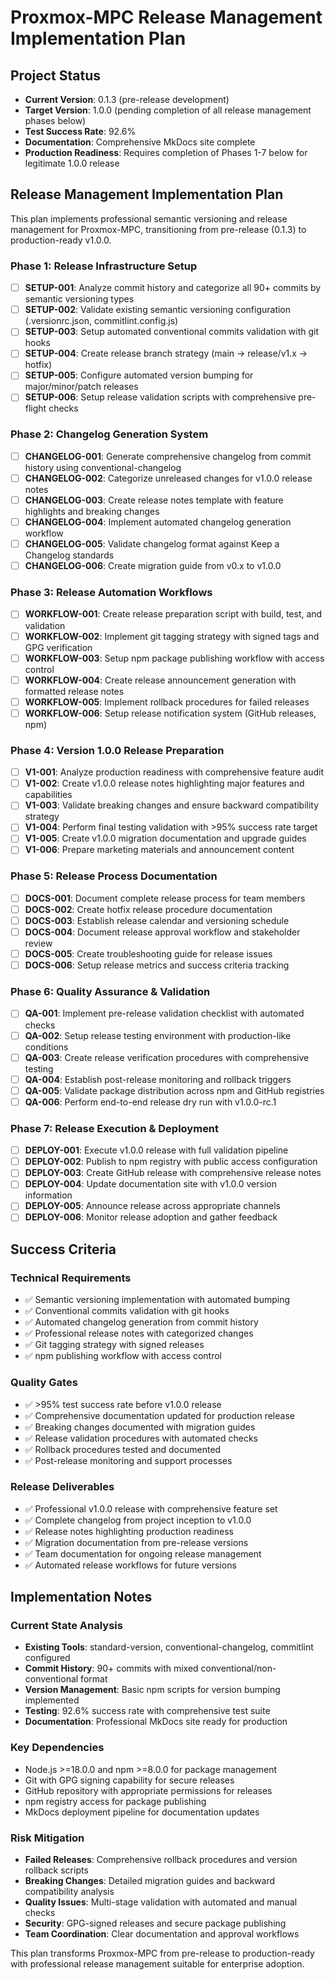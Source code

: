 # Proxmox-MPC Release Management Implementation Plan

## Project Status
- **Current Version**: 0.1.3 (pre-release development)
- **Target Version**: 1.0.0 (pending completion of all release management phases below)
- **Test Success Rate**: 92.6%
- **Documentation**: Comprehensive MkDocs site complete
- **Production Readiness**: Requires completion of Phases 1-7 below for legitimate 1.0.0 release

## Release Management Implementation Plan

This plan implements professional semantic versioning and release management for Proxmox-MPC, transitioning from pre-release (0.1.3) to production-ready v1.0.0.

### Phase 1: Release Infrastructure Setup
- [ ] **SETUP-001**: Analyze commit history and categorize all 90+ commits by semantic versioning types
- [ ] **SETUP-002**: Validate existing semantic versioning configuration (.versionrc.json, commitlint.config.js)
- [ ] **SETUP-003**: Setup automated conventional commits validation with git hooks
- [ ] **SETUP-004**: Create release branch strategy (main → release/v1.x → hotfix)
- [ ] **SETUP-005**: Configure automated version bumping for major/minor/patch releases
- [ ] **SETUP-006**: Setup release validation scripts with comprehensive pre-flight checks

### Phase 2: Changelog Generation System
- [ ] **CHANGELOG-001**: Generate comprehensive changelog from commit history using conventional-changelog
- [ ] **CHANGELOG-002**: Categorize unreleased changes for v1.0.0 release notes
- [ ] **CHANGELOG-003**: Create release notes template with feature highlights and breaking changes
- [ ] **CHANGELOG-004**: Implement automated changelog generation workflow
- [ ] **CHANGELOG-005**: Validate changelog format against Keep a Changelog standards
- [ ] **CHANGELOG-006**: Create migration guide from v0.x to v1.0.0

### Phase 3: Release Automation Workflows
- [ ] **WORKFLOW-001**: Create release preparation script with build, test, and validation
- [ ] **WORKFLOW-002**: Implement git tagging strategy with signed tags and GPG verification
- [ ] **WORKFLOW-003**: Setup npm package publishing workflow with access control
- [ ] **WORKFLOW-004**: Create release announcement generation with formatted release notes
- [ ] **WORKFLOW-005**: Implement rollback procedures for failed releases
- [ ] **WORKFLOW-006**: Setup release notification system (GitHub releases, npm)

### Phase 4: Version 1.0.0 Release Preparation
- [ ] **V1-001**: Analyze production readiness with comprehensive feature audit
- [ ] **V1-002**: Create v1.0.0 release notes highlighting major features and capabilities
- [ ] **V1-003**: Validate breaking changes and ensure backward compatibility strategy
- [ ] **V1-004**: Perform final testing validation with >95% success rate target
- [ ] **V1-005**: Create v1.0.0 migration documentation and upgrade guides
- [ ] **V1-006**: Prepare marketing materials and announcement content

### Phase 5: Release Process Documentation
- [ ] **DOCS-001**: Document complete release process for team members
- [ ] **DOCS-002**: Create hotfix release procedure documentation
- [ ] **DOCS-003**: Establish release calendar and versioning schedule
- [ ] **DOCS-004**: Document release approval workflow and stakeholder review
- [ ] **DOCS-005**: Create troubleshooting guide for release issues
- [ ] **DOCS-006**: Setup release metrics and success criteria tracking

### Phase 6: Quality Assurance & Validation
- [ ] **QA-001**: Implement pre-release validation checklist with automated checks
- [ ] **QA-002**: Setup release testing environment with production-like conditions
- [ ] **QA-003**: Create release verification procedures with comprehensive testing
- [ ] **QA-004**: Establish post-release monitoring and rollback triggers
- [ ] **QA-005**: Validate package distribution across npm and GitHub registries
- [ ] **QA-006**: Perform end-to-end release dry run with v1.0.0-rc.1

### Phase 7: Release Execution & Deployment
- [ ] **DEPLOY-001**: Execute v1.0.0 release with full validation pipeline
- [ ] **DEPLOY-002**: Publish to npm registry with public access configuration
- [ ] **DEPLOY-003**: Create GitHub release with comprehensive release notes
- [ ] **DEPLOY-004**: Update documentation site with v1.0.0 version information
- [ ] **DEPLOY-005**: Announce release across appropriate channels
- [ ] **DEPLOY-006**: Monitor release adoption and gather feedback

## Success Criteria

### Technical Requirements
- ✅ Semantic versioning implementation with automated bumping
- ✅ Conventional commits validation with git hooks
- ✅ Automated changelog generation from commit history
- ✅ Professional release notes with categorized changes
- ✅ Git tagging strategy with signed releases
- ✅ npm publishing workflow with access control

### Quality Gates
- ✅ >95% test success rate before v1.0.0 release
- ✅ Comprehensive documentation updated for production release
- ✅ Breaking changes documented with migration guides
- ✅ Release validation procedures with automated checks
- ✅ Rollback procedures tested and documented
- ✅ Post-release monitoring and support processes

### Release Deliverables
- ✅ Professional v1.0.0 release with comprehensive feature set
- ✅ Complete changelog from project inception to v1.0.0
- ✅ Release notes highlighting production readiness
- ✅ Migration documentation from pre-release versions
- ✅ Team documentation for ongoing release management
- ✅ Automated release workflows for future versions

## Implementation Notes

### Current State Analysis
- **Existing Tools**: standard-version, conventional-changelog, commitlint configured
- **Commit History**: 90+ commits with mixed conventional/non-conventional format
- **Version Management**: Basic npm scripts for version bumping implemented
- **Testing**: 92.6% success rate with comprehensive test suite
- **Documentation**: Professional MkDocs site ready for production

### Key Dependencies
- Node.js >=18.0.0 and npm >=8.0.0 for package management
- Git with GPG signing capability for secure releases
- GitHub repository with appropriate permissions for releases
- npm registry access for package publishing
- MkDocs deployment pipeline for documentation updates

### Risk Mitigation
- **Failed Releases**: Comprehensive rollback procedures and version rollback scripts
- **Breaking Changes**: Detailed migration guides and backward compatibility analysis
- **Quality Issues**: Multi-stage validation with automated and manual checks
- **Security**: GPG-signed releases and secure package publishing
- **Team Coordination**: Clear documentation and approval workflows

This plan transforms Proxmox-MPC from pre-release to production-ready with professional release management suitable for enterprise adoption.